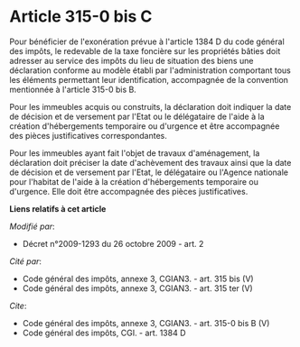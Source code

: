# Article 315-0 bis C

Pour bénéficier de l'exonération prévue à l'article 1384 D du code général des impôts, le redevable de la taxe foncière sur
les propriétés bâties doit adresser au service des impôts du lieu de situation des biens une déclaration conforme au modèle
établi par l'administration comportant tous les éléments permettant leur identification, accompagnée de la convention
mentionnée à l'article 315-0 bis B. 

Pour les immeubles acquis ou construits, la déclaration doit indiquer la date de décision et de versement par l'Etat ou le
délégataire de l'aide à la création d'hébergements temporaire ou d'urgence et être accompagnée des pièces justificatives
correspondantes. 

Pour les immeubles ayant fait l'objet de travaux d'aménagement, la déclaration doit préciser la date d'achèvement des travaux
ainsi que la date de décision et de versement par l'Etat, le délégataire ou l'Agence nationale pour l'habitat de l'aide à la
création d'hébergements temporaire ou d'urgence. Elle doit être accompagnée des pièces justificatives.

**Liens relatifs à cet article**

_Modifié par_:

  - Décret n°2009-1293 du 26 octobre 2009 - art. 2

_Cité par_:

  - Code général des impôts, annexe 3, CGIAN3. - art. 315 bis (V)
  - Code général des impôts, annexe 3, CGIAN3. - art. 315 ter (V)

_Cite_:

  - Code général des impôts, annexe 3, CGIAN3. - art. 315-0 bis B (V)
  - Code général des impôts, CGI. - art. 1384 D
